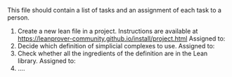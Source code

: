 This file should contain a list of tasks and an assignment of each task to a person.

1. Create a new lean file in a project. Instructions are available at https://leanprover-community.github.io/install/project.html Assigned to: 
2. Decide which definition of simplicial complexes to use. Assigned to:
3. Check whether all the ingredients of the definition are in the Lean library. Assigned to:
4. ....
